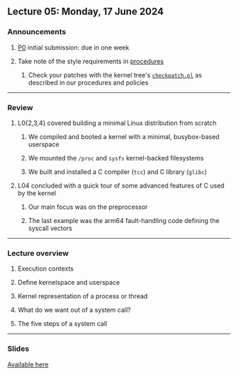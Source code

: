 ## Lecture 05: Monday, 17 June 2024

### Announcements

1. [P0](/assignments/P0.md) initial submission: due in one week

1. Take note of the style requirements in
[procedures](/procedures.md) 

    1. Check your patches with the kernel tree's
[`checkpatch.pl`](https://raw.githubusercontent.com/torvalds/linux/master/scripts/checkpatch.pl)
as described in our procedures and policies

---

### Review

1. L0{2,3,4} covered building a minimal Linux distribution from scratch

    1. We compiled and booted a kernel with a minimal, busybox-based userspace

    1. We mounted the `/proc` and `sysfs` kernel-backed filesystems

    1. We built and installed a C compiler (`tcc`) and C library (`glibc`)

1. L04 concluded with a quick tour of some advanced features of C used by the kernel

    1. Our main focus was on the preprocessor 

    1. The last example was the arm64 fault-handling code defining the syscall vectors

---

### Lecture overview

1. Execution contexts

1. Define kernelspace and userspace

1. Kernel representation of a process or thread

1. What do we want out of a system call?

1. The five steps of a system call

---

### Slides

[Available here](/slides/syscalls.html)
